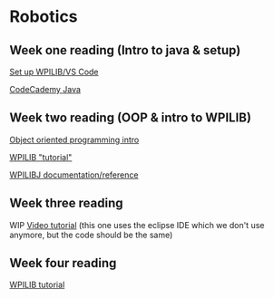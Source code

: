# Robotics
## Week one reading (Intro to java & setup)
[Set up WPILIB/VS Code](http://wpilib.screenstepslive.com/s/currentCS/m/79833)

[CodeCademy Java](https://www.codecademy.com/learn/learn-java)

## Week two reading (OOP & intro to WPILIB) 
[Object oriented programming intro](https://goo.gl/mK4zRZ)

[WPILIB "tutorial"](https://wpilib.screenstepslive.com/s/currentCS/m/java)

[WPILIBJ documentation/reference](http://first.wpi.edu/FRC/roborio/release/docs/java/)
## Week three reading
WIP 
[Video tutorial](https://www.youtube.com/watch?v=WO-FAKuhpNs) (this one uses the eclipse IDE which we don't use anymore, but the code should be the same)

## Week four reading

[WPILIB tutorial](https://wpilib.screenstepslive.com/s/currentCS/m/java)

